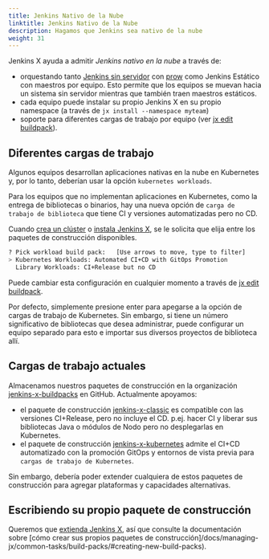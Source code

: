 ```yaml
---
title: Jenkins Nativo de la Nube
linktitle: Jenkins Nativo de la Nube
description: Hagamos que Jenkins sea nativo de la nube
weight: 31
---
```


Jenkins X ayuda a admitir _Jenkins nativo en la nube_ a través de:

* orquestando tanto [Jenkins sin servidor](/news/serverless-jenkins/) con [prow](/architecture/prow/) como Jenkins Estático con maestros por equipo. Esto permite que los equipos se muevan hacia un sistema sin servidor mientras que también traen maestros estáticos.
* cada equipo puede instalar su propio Jenkins X en su propio namespace (a través de `jx install --namespace myteam`)
* soporte para diferentes cargas de trabajo por equipo (ver [jx edit buildpack](/commands/jx_edit_buildpack/)).


## Diferentes cargas de trabajo

Algunos equipos desarrollan aplicaciones nativas en la nube en Kubernetes y, por lo tanto, deberían usar la opción `kubernetes workloads`.

Para los equipos que no implementan aplicaciones en Kubernetes, como la entrega de bibliotecas o binarios, hay una nueva opción de `carga de trabajo de biblioteca` que tiene CI y versiones automatizadas pero no CD.

Cuando [crea un clúster](/es/docs/getting-started/setup/create-cluster/) o [instala Jenkins X](/docs/managing-jx/common-tasks/install-on-cluster/), se le solicita que elija entre los paquetes de construcción disponibles.

```sh
? Pick workload build pack:   [Use arrows to move, type to filter]
> Kubernetes Workloads: Automated CI+CD with GitOps Promotion
  Library Workloads: CI+Release but no CD
```

Puede cambiar esta configuración en cualquier momento a través de [jx edit buildpack](/commands/jx_edit_buildpack/).

Por defecto, simplemente presione enter para apegarse a la opción de cargas de trabajo de Kubernetes. Sin embargo, si tiene un número significativo de bibliotecas que desea administrar, puede configurar un equipo separado para esto e importar sus diversos proyectos de biblioteca allí.

## Cargas de trabajo actuales

Almacenamos nuestros paquetes de construcción en la organización [jenkins-x-buildpacks](https://github.com/jenkins-x-buildpacks/) en GitHub. Actualmente apoyamos:

* el paquete de construcción [jenkins-x-classic](https://github.com/jenkins-x-buildpacks/jenkins-x-classic) es compatible con las versiones CI+Release, pero no incluye el CD. p.ej. hacer CI y liberar sus bibliotecas Java o módulos de Nodo pero no desplegarlas en Kubernetes.
* el paquete de construcción [jenkins-x-kubernetes](https://github.com/jenkins-x-buildpacks/jenkins-x-kubernetes) admite el CI+CD automatizado con la promoción GitOps y entornos de vista previa para `cargas de trabajo de Kubernetes`.

Sin embargo, debería poder extender cualquiera de estos paquetes de construcción para agregar plataformas y capacidades alternativas.

## Escribiendo su propio paquete de construcción

Queremos que [extienda Jenkins X](/docs/contributing/addons/), así que consulte la documentación sobre [cómo crear sus propios paquetes de construcción]/docs/managing-jx/common-tasks/build-packs/#creating-new-build-packs).